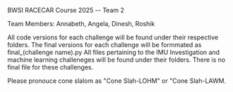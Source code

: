 BWSI RACECAR Course 2025 -- Team 2

Team Members: Annabeth, Angela, Dinesh, Roshik


All code versions for each challenge will be found under their respective folders. The final versions for each challenge will be formmated as final_(challenge name).py
All files pertaining to the IMU Investigation and machine learning challeneges will be found under their folders. There is no final file for these challenges.

Please pronouce cone slalom as "Cone Slah-LOHM" or "Cone Slah-LAWM. 
